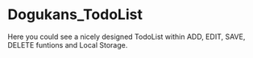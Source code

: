 # Dogukans_TodoList
Here you could see a nicely designed TodoList within ADD, EDIT, SAVE, DELETE funtions and Local Storage. 
